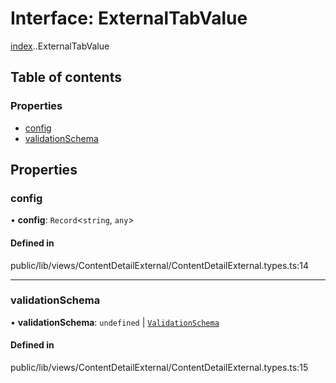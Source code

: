 # Interface: ExternalTabValue

[index](../wiki/index).[<internal>](../wiki/index.%3Cinternal%3E).ExternalTabValue

## Table of contents

### Properties

- [config](../wiki/index.%3Cinternal%3E.ExternalTabValue#config)
- [validationSchema](../wiki/index.%3Cinternal%3E.ExternalTabValue#validationschema)

## Properties

### config

• **config**: `Record`<`string`, `any`\>

#### Defined in

public/lib/views/ContentDetailExternal/ContentDetailExternal.types.ts:14

___

### validationSchema

• **validationSchema**: `undefined` \| [`ValidationSchema`](../wiki/index.%3Cinternal%3E#validationschema)

#### Defined in

public/lib/views/ContentDetailExternal/ContentDetailExternal.types.ts:15
